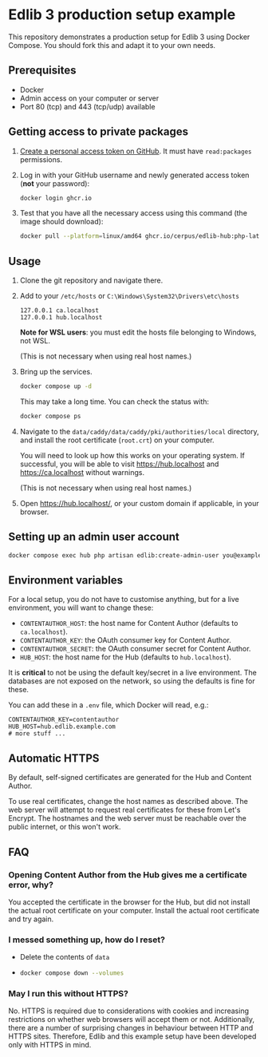 # Edlib 3 production setup example

This repository demonstrates a production setup for Edlib 3 using Docker
Compose. You should fork this and adapt it to your own needs.

## Prerequisites

* Docker
* Admin access on your computer or server
* Port 80 (tcp) and 443 (tcp/udp) available

## Getting access to private packages

1. [Create a personal access token on GitHub][1]. It must have `read:packages`
   permissions.

2. Log in with your GitHub username and newly generated access token (**not**
   your password):

   ```bash
   docker login ghcr.io
   ```

3. Test that you have all the necessary access using this command (the image
   should download):

   ```bash
   docker pull --platform=linux/amd64 ghcr.io/cerpus/edlib-hub:php-latest
   ```

## Usage

1. Clone the git repository and navigate there.

2. Add to your `/etc/hosts` or `C:\Windows\System32\Drivers\etc\hosts`

   ```
   127.0.0.1 ca.localhost
   127.0.0.1 hub.localhost
   ```

   **Note for WSL users**: you must edit the hosts file belonging to Windows,
   not WSL.

   (This is not necessary when using real host names.)

3. Bring up the services.

   ```bash
   docker compose up -d
   ```

   This may take a long time. You can check the status with:

   ```bash
   docker compose ps
   ```

4. Navigate to the `data/caddy/data/caddy/pki/authorities/local` directory, and
   install the root certificate (`root.crt`) on your computer.

   You will need to look up how this works on your operating system. If
   successful, you will be able to visit <https://hub.localhost> and
   <https://ca.localhost> without warnings.

   (This is not necessary when using real host names.)

5. Open <https://hub.localhost/>, or your custom domain if applicable, in your
   browser.

## Setting up an admin user account

```bash
docker compose exec hub php artisan edlib:create-admin-user you@example.com
```

## Environment variables

For a local setup, you do not have to customise anything, but for a live
environment, you will want to change these:

* `CONTENTAUTHOR_HOST`: the host name for Content Author (defaults to
  `ca.localhost`).
* `CONTENTAUTHOR_KEY`: the OAuth consumer key for Content Author.
* `CONTENTAUTHOR_SECRET`: the OAuth consumer secret for Content Author.
* `HUB_HOST`: the host name for the Hub (defaults to `hub.localhost`).

It is **critical** to not be using the default key/secret in a live
environment. The databases are not exposed on the network, so using the
defaults is fine for these.

You can add these in a `.env` file, which Docker will read, e.g.:

```
CONTENTAUTHOR_KEY=contentauthor
HUB_HOST=hub.edlib.example.com
# more stuff ...
```

## Automatic HTTPS

By default, self-signed certificates are generated for the Hub and Content
Author.

To use real certificates, change the host names as described above. The web
server will attempt to request real certificates for these from Let's Encrypt.
The hostnames and the web server must be reachable over the public internet, or
this won't work.

## FAQ

### Opening Content Author from the Hub gives me a certificate error, why?

You accepted the certificate in the browser for the Hub, but did not install
the actual root certificate on your computer. Install the actual root
certificate and try again.

### I messed something up, how do I reset?

* Delete the contents of `data`

* ```bash
  docker compose down --volumes
  ```

### May I run this without HTTPS?

No. HTTPS is required due to considerations with cookies and increasing
restrictions on whether web browsers will accept them or not. Additionally,
there are a number of surprising changes in behaviour between HTTP and HTTPS
sites. Therefore, Edlib and this example setup have been developed only with
HTTPS in mind.


[1]: https://github.com/settings/tokens/new?scopes=read:packages&description=Edlib%20packages
